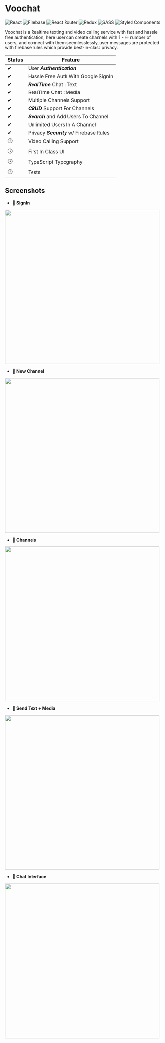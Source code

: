 # Voochat
![React](https://img.shields.io/badge/react-%2320232a.svg?style=for-the-badge&logo=react&logoColor=%2361DAFB) ![Firebase](https://img.shields.io/badge/Firebase-039BE5?style=for-the-badge&logo=Firebase&logoColor=white) ![React Router](https://img.shields.io/badge/React_Router-CA4245?style=for-the-badge&logo=react-router&logoColor=white) ![Redux](https://img.shields.io/badge/redux-%23593d88.svg?style=for-the-badge&logo=redux&logoColor=white) ![SASS](https://img.shields.io/badge/SASS-hotpink.svg?style=for-the-badge&logo=SASS&logoColor=white) ![Styled Components](https://img.shields.io/badge/styled--components-DB7093?style=for-the-badge&logo=styled-components&logoColor=white)

Voochat is a Realtime texting and video calling service with fast and hassle free authentication, here user can create channels with 1 - ♾ number of users, and connect with them seemlesslessly, user messages are protected with firebase rules which provide best-in-class privacy.

|  Status |  Feature |
| ------------ | ------------ |
| ✔  | User ***Authentication***  |
| ✔  | Hassle Free Auth With Google SignIn  |
| ✔  | ***RealTime*** Chat  : Text|
| ✔  | RealTime Chat  : Media|
| ✔ | Multiple Channels Support |
| ✔ | ***CRUD*** Support For Channels|
| ✔  | ***Search*** and Add Users To Channel|
| ✔  | Unlimited Users In A Channel|
| ✔  |  Privacy ***Security*** w/ Firebase Rules |
| 🕓  | Video Calling Support|
| 🕓  | First In Class UI |
| 🕓  | TypeScript Typography |
| 🕓  | Tests |

## Screenshots
- **🚩 SignIn**
 <img src="https://user-images.githubusercontent.com/56474719/194772710-a52af5d9-82e1-4ab2-a45b-5a7aa0d37bf0.png" width="500">

- **🚩 New Channel**

 <img src="https://user-images.githubusercontent.com/56474719/194772758-91f28323-aa90-4ca3-bd7b-d3dba3b143fa.png" width="500">

- **🚩 Channels**

 <img src="https://user-images.githubusercontent.com/56474719/194772779-d4c6730a-c892-4b73-bffe-7d33564de941.png" width="500">

- **🚩 Send Text + Media**

 <img src="https://user-images.githubusercontent.com/56474719/194772821-6d569521-b9f0-4792-8a1b-3dc73ba1396b.png" width="500">

- **🚩 Chat Interface**

 <img src="https://user-images.githubusercontent.com/56474719/194774540-218c3e6b-42a3-471c-b284-0be2567b5e9f.png" width="500">
